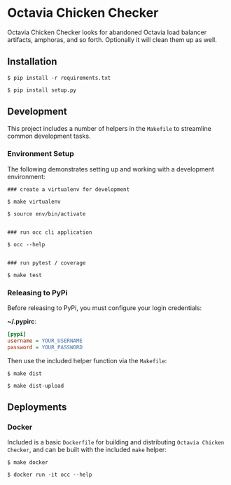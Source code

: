 # Octavia Chicken Checker

Octavia Chicken Checker looks for abandoned Octavia load balancer artifacts, amphoras, and so forth. Optionally it will clean them up as well.

## Installation

```shell
$ pip install -r requirements.txt

$ pip install setup.py
```

## Development

This project includes a number of helpers in the `Makefile` to streamline common development tasks.

### Environment Setup

The following demonstrates setting up and working with a development environment:

```shell
### create a virtualenv for development

$ make virtualenv

$ source env/bin/activate


### run occ cli application

$ occ --help


### run pytest / coverage

$ make test
```

### Releasing to PyPi

Before releasing to PyPi, you must configure your login credentials:

**~/.pypirc**:

```ini
[pypi]
username = YOUR_USERNAME
password = YOUR_PASSWORD
```

Then use the included helper function via the `Makefile`:

```shell
$ make dist

$ make dist-upload
```

## Deployments

### Docker

Included is a basic `Dockerfile` for building and distributing `Octavia Chicken Checker`,
and can be built with the included `make` helper:

```
$ make docker

$ docker run -it occ --help
```
